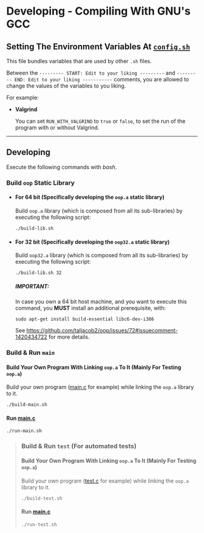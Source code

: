 # Developing - Compiling With GNU's GCC

## Setting The Environment Variables At [`config.sh`](../config.sh)

This file bundles variables that are used by other `.sh` files.

Between the `--------- START: Edit to your liking ---------` and 
`--------- END: Edit to your liking -----------` comments, you are
allowed to change the values of the variables to you liking.

For example:

- **Valgrind**

  You can set `RUN_WITH_VALGRIND` to `true` or `false`, to set the run of the
program with or without Valgrind.

---

## Developing

Execute the following commands with *bash*.

### Build `oop` Static Library

- #### For 64 bit (Specifically developing the `oop.a` static library)
  
  Build `oop.a` library (which is composed from all its sub-libraries)
  by executing the following script:
  ```
  ./build-lib.sh
  ```

- #### For 32 bit (Specifically developing the `oop32.a` static library)
  
  Build `oop32.a` library (which is composed from all its sub-libraries)
  by executing the following script:
  ```
  ./build-lib.sh 32
  ```

  ##### IMPORTANT:
  
  In case you own a 64 bit host machine, and you want to execute this command,
  you **MUST** install an additional prerequisite, with:
  ```
  sudo apt-get install build-essential libc6-dev-i386
  ```
  See https://github.com/taljacob2/oop/issues/72#issuecomment-1420434722 for
  more details.

### Build & Run `main`

#### Build Your Own Program With Linking `oop.a` To It (Mainly For Testing `oop.a`)

Build your own program ([main.c](../src/main/main.c) for example) while linking the
`oop.a` library to it.
```
./build-main.sh
```

#### Run [main.c](../src/main/main.c)

```
./run-main.sh
```

> ### Build & Run `test` (For automated tests)
> 
> #### Build Your Own Program With Linking `oop.a` To It (Mainly For Testing `oop.a`)
> 
> Build your own program ([test.c](../src/test/main.c) for example) while linking the
> `oop.a` library to it.
> ```
> ./build-test.sh
> ```
> 
> #### Run [main.c](../src/test/main.c)
> 
> ```
> ./run-test.sh
> ```
